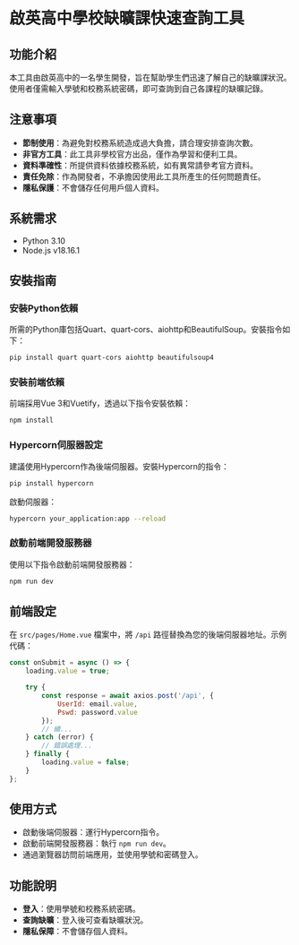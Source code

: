 # 啟英高中學校缺曠課快速查詢工具

## 功能介紹
本工具由啟英高中的一名學生開發，旨在幫助學生們迅速了解自己的缺曠課狀況。使用者僅需輸入學號和校務系統密碼，即可查詢到自己各課程的缺曠記錄。

## 注意事項
- **節制使用**：為避免對校務系統造成過大負擔，請合理安排查詢次數。
- **非官方工具**：此工具非學校官方出品，僅作為學習和便利工具。
- **資料準確性**：所提供資料依據校務系統，如有異常請參考官方資料。
- **責任免除**：作為開發者，不承擔因使用此工具所產生的任何問題責任。
- **隱私保護**：不會儲存任何用戶個人資料。

## 系統需求
- Python 3.10
- Node.js v18.16.1

## 安裝指南

### 安裝Python依賴
所需的Python庫包括Quart、quart-cors、aiohttp和BeautifulSoup。安裝指令如下：

```bash
pip install quart quart-cors aiohttp beautifulsoup4
```

### 安裝前端依賴
前端採用Vue 3和Vuetify，透過以下指令安裝依賴：

```bash
npm install
```

### Hypercorn伺服器設定
建議使用Hypercorn作為後端伺服器。安裝Hypercorn的指令：

```bash
pip install hypercorn
```

啟動伺服器：

```bash
hypercorn your_application:app --reload
```

### 啟動前端開發服務器
使用以下指令啟動前端開發服務器：

```bash
npm run dev
```

## 前端設定
在 `src/pages/Home.vue` 檔案中，將 `/api` 路徑替換為您的後端伺服器地址。示例代碼：

```javascript
const onSubmit = async () => {
    loading.value = true;

    try {
        const response = await axios.post('/api', {
            UserId: email.value,
            Pswd: password.value
        });
        // 續...
    } catch (error) {
        // 錯誤處理...
    } finally {
        loading.value = false;
    }
};
```

## 使用方式
- 啟動後端伺服器：運行Hypercorn指令。
- 啟動前端開發服務器：執行 `npm run dev`。
- 通過瀏覽器訪問前端應用，並使用學號和密碼登入。

## 功能說明
- **登入**：使用學號和校務系統密碼。
- **查詢缺曠**：登入後可查看缺曠狀況。
- **隱私保障**：不會儲存個人資料。
